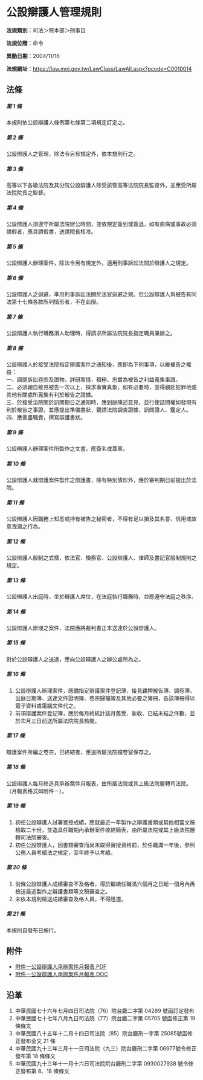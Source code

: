 # 公設辯護人管理規則




**法規類別**：司法＞院本部＞刑事目

**法規位階**：命令

**異動日期**：2004/11/16  

**法規網址**：https://law.moj.gov.tw/LawClass/LawAll.aspx?pcode=C0010014



## 法條
##### 第 1 條
本規則依公設辯護人條例第七條第二項規定訂定之。

##### 第 2 條
公設辯護人之管理，除法令另有規定外，依本規則行之。

##### 第 3 條
高等以下各級法院及其分院公設辯護人除受該管高等法院院長監督外，並應受所屬法院院長之監督。

##### 第 4 條
公設辯護人須遵守所屬法院辦公時間，並依規定簽到或簽退，如有疾病或事故必須請假者，應具請假書，送請院長核准。

##### 第 5 條
公設辯護人辦理案件，除法令另有規定外，適用刑事訴訟法關於辯護人之規定。

##### 第 6 條
公設辯護人之迴避，準用刑事訴訟法關於法官迴避之規。但公設辯護人與被告有同法第十七條各款所列情形者，不在此限。

##### 第 7 條
公設辯護人執行職務須人助理時，得請求所屬法院院長指定職員兼辦之。

##### 第 8 條
公設辯護人於接受法院指定辯護案件之通知後，應即為下列事項，以維被告之權益：                                                        
一、調閱訴訟卷宗及證物，詳研案情，積極、忠實為被告之利益蒐集事證。                                                           
二、必須親自接見被告一次以上，探求事實真象，如有必要時，並得親赴犯罪地或其他有關處所蒐集有利於被告之證據。                    
三、於接受法院關於訊問期日之通知時，應到庭陳述意見，並行使詰問權如發現有利於被告之事證，並應提出準備書狀，聲請法院調查證據，訊問證人、鑑定人。                                            
四、應善盡職責，撰寫辯護書狀。

##### 第 9 條
公設辯護人辦理案件所製作之文書，應簽名或蓋章。

##### 第 10 條
公設辯護人就辯護案件製作之辯護書，除有特別情形外，應於審判期日前提出於法院。

##### 第 11 條
公設辯護人因職務上知悉或持有被告之秘密者，不得有足以損及其名譽、信用或故意洩漏之行為。

##### 第 12 條
公設辯護人服制之式樣，依法官、檢察官、公設辯護人、律師及書記官服制規則之規定。

##### 第 13 條
公設辯護人出庭時，坐於辯護人席位，在法庭執行職務時，並應遵守法庭之秩序。

##### 第 14 條
公設辯護人辦理之案件，法院應將裁判書正本送達於公設辯護人。

##### 第 15 條
對於公設辯護人之送達，應向公設辯護人之辦公處所為之。

##### 第 16 條
1. 公設辯護人辦理案件，應備指定辯護案件登記簿，接見羈押被告簿、調卷簿、出庭日期簿、送達文件證明簿、卷宗歸檔簿及其他必要之簿冊，各該簿冊得以電子資料或電腦文件代之。
1. 前項辯護案件登記簿，應於每月終統計該月舊受、新收、已結未結之件數，並於次月三日前送所屬法院院長核閱。

##### 第 17 條
辯護案件所編之卷宗，已終結者，應送所屬法院檔卷室保存之。

##### 第 18 條
公設辯護人每月終造具承辦案件月報表，由所屬法院或其上級法院層轉司法院。（月報表格式如附件一）。

##### 第 19 條
1. 初任公設辯護人試署實授成績，應就最近一年製作之辯護書類或其他相當文稿檢取二十份，並造具任職期內承辦案件收結簡表，由所屬法院或其上級法院層轉司法院審查。
1. 初任公設辯護人，因書類審查而尚未取得實授資格前，於任職滿一年後，參照公務人員考績法之規定，至年終予以考績。

##### 第 20 條
1. 前條公設辯護人成績審查不及格者，得於繼續任職滿六個月之日起一個月內再檢送最近製作之辯護書類等文稿審查之。
1. 未依本規則檢送成績審查及格人員，不得陞遷。

##### 第 21 條
本規則自發布日施行。
## 附件
* [附件一公設辯護人承辦案件月報表.PDF](https://law.moj.gov.tw/LawClass/LawGetFile.ashx?FileId=0000233522)
* [附件一公設辯護人承辦案件月報表.DOC](https://law.moj.gov.tw/LawClass/LawGetFile.ashx?FileId=0000020010)
## 沿革
1. 中華民國七十六年七月四日司法院（76）院台廳二字第 04289  號函訂定發布
1. 中華民國七十七年八月九日司法院（77）院台廳二字第 05705  號函修正第 19 條條文
1. 中華民國八十五年十二月十四日司法院（85）院台廳刑一字第 25085號函修正發布全文 21 條
1. 中華民國九十三年三月十一日司法院（九三）院台廳刑二字第 06977號令修正發布第 18 條條文                                    
1. 中華民國九十三年十一月十六日司法院院台廳刑二字第 0930027938 號令修正發布第 8、18  條條文
